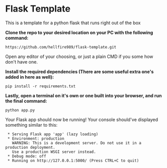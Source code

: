 # Flask Template

This is a template for a python flask that runs right out of the box

**Clone the repo to your desired location on your PC with the following command:**
```
https://github.com/hellfire989/flask-template.git
```

Open any editor of your choosing, or just a plain CMD if you some how don't have one.

**Install the required dependencies (There are some useful extra one's added in here as well):**
```
pip install -r requirements.txt
```

**Lastly, open a terminal on it's own or one built into your browser, and run the final command:**
```
python app.py
```

Your Flask app should now be running! Your console should've displayed something similar to this:
```
 * Serving Flask app 'app' (lazy loading)
 * Environment: production
   WARNING: This is a development server. Do not use it in a production deployment.
   Use a production WSGI server instead.
 * Debug mode: off
 * Running on http://127.0.0.1:5000/ (Press CTRL+C to quit)
 ```

